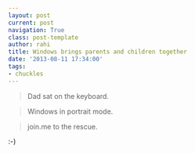 ```yaml
---
layout: post
current: post
navigation: True
class: post-template
author: rahi
title: Windows brings parents and children together
date: '2013-08-11 17:34:00'
tags:
- chuckles
---
```


>Dad sat on the keyboard.

>Windows in portrait mode.

>join.me to the rescue.

:-)
